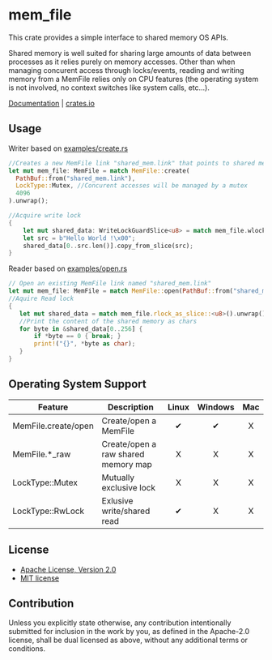 # mem_file

This crate provides a simple interface to shared memory OS APIs.

Shared memory is well suited for sharing large amounts of data between processes as it relies purely on memory accesses. Other than when managing concurent access through locks/events, reading and writing memory from a MemFile relies only on CPU features (the operating system is not involved, no context switches like system calls, etc...).

[Documentation](https://docs.rs/mem_file/) | [crates.io](https://crates.io/crates/mem_file)

## Usage

Writer based on [examples/create.rs](examples/create.rs)
``` rust
//Creates a new MemFile link "shared_mem.link" that points to shared memory of size 4096
let mut mem_file: MemFile = match MemFile::create(
  PathBuf::from("shared_mem.link"),
  LockType::Mutex, //Concurent accesses will be managed by a mutex
  4096
).unwrap();

//Acquire write lock
{
    let mut shared_data: WriteLockGuardSlice<u8> = match mem_file.wlock_as_slice().unwrap();
    let src = b"Hello World !\x00";
    shared_data[0..src.len()].copy_from_slice(src);
}
```

Reader based on [examples/open.rs](examples/open.rs)
``` rust
// Open an existing MemFile link named "shared_mem.link"
let mut mem_file: MemFile = match MemFile::open(PathBuf::from("shared_mem.link")).unwrap();
//Aquire Read lock
{
   let mut shared_data = match mem_file.rlock_as_slice::<u8>().unwrap();
   //Print the content of the shared memory as chars
   for byte in &shared_data[0..256] {
       if *byte == 0 { break; }
       print!("{}", *byte as char);
   }
}
```

## Operating System Support

| Feature| Description | Linux | Windows|  Mac |
|--------|-------------|:-----:|:------:|:----:|
|MemFile.create/open|Create/open a MemFile|✔|✔|X|
|MemFile.*_raw|Create/open a raw shared memory map|X|X|X|
|LockType::Mutex|Mutually exclusive lock|X|X|X|
|LockType::RwLock|Exlusive write/shared read|✔|X|X|


## License

 * [Apache License, Version 2.0](http://www.apache.org/licenses/LICENSE-2.0)
 * [MIT license](http://opensource.org/licenses/MIT)

## Contribution

Unless you explicitly state otherwise, any contribution intentionally submitted
for inclusion in the work by you, as defined in the Apache-2.0 license, shall be
dual licensed as above, without any additional terms or conditions.
